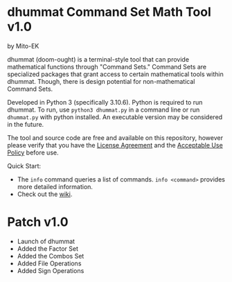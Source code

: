 # dhummat Command Set Math Tool v1.0
by Mito-EK

dhummat (doom-ought) is a terminal-style tool that can provide mathematical functions through "Command Sets." Command Sets are specialized packages that grant access to certain mathematical tools within dhummat. Though, there is design potential for non-mathematical Command Sets.

Developed in Python 3 (specifically 3.10.6). Python is required to run dhummat. To run, use `python3 dhummat.py` in a command line or run `dhummat.py` with python installed. An executable version may be considered in the future.

The tool and source code are free and available on this repository, however please verify that you have the [License Agreement](LICENSE) and the [Acceptable Use Policy](AUP.md) before use.

Quick Start:  
- The `info` command queries a list of commands. `info <command>` provides more detailed information.
- Check out the [wiki]().

# Patch v1.0
- Launch of dhummat
- Added the Factor Set
- Added the Combos Set
- Added File Operations
- Added Sign Operations